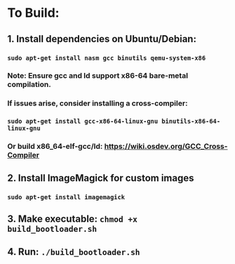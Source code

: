 # To Build:
## 1. Install dependencies on Ubuntu/Debian:
###    `sudo apt-get install nasm gcc binutils qemu-system-x86`
###    Note: Ensure gcc and ld support x86-64 bare-metal compilation.
###    If issues arise, consider installing a cross-compiler:
###    `sudo apt-get install gcc-x86-64-linux-gnu binutils-x86-64-linux-gnu`
###    Or build x86_64-elf-gcc/ld: https://wiki.osdev.org/GCC_Cross-Compiler
## 2. Install ImageMagick for custom images
###    `sudo apt-get install imagemagick`
## 3. Make executable: `chmod +x build_bootloader.sh`
## 4. Run: `./build_bootloader.sh`